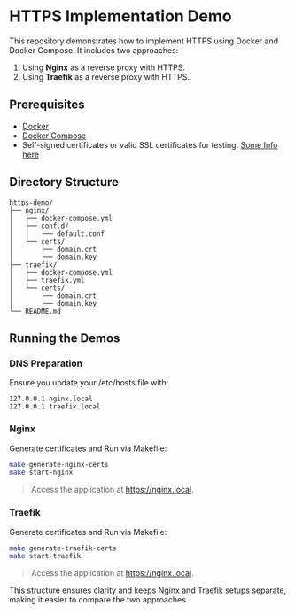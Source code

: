 # HTTPS Implementation Demo

This repository demonstrates how to implement HTTPS using Docker and Docker Compose. It includes two approaches:
1. Using **Nginx** as a reverse proxy with HTTPS.
2. Using **Traefik** as a reverse proxy with HTTPS.

## Prerequisites

- [Docker](https://www.docker.com/)
- [Docker Compose](https://docs.docker.com/compose/)
- Self-signed certificates or valid SSL certificates for testing. [Some Info here](https://devcenter.heroku.com/articles/ssl-certificate-self)

## Directory Structure

```plaintext
https-demo/
├── nginx/
│   ├── docker-compose.yml
│   ├── conf.d/
│   │   └── default.conf
│   └── certs/
│       ├── domain.crt
│       └── domain.key
├── traefik/
│   ├── docker-compose.yml
│   ├── traefik.yml
│   └── certs/
│       ├── domain.crt
│       └── domain.key
└── README.md
```

## Running the Demos
### DNS Preparation

Ensure you update your /etc/hosts file with:

```plaintext
127.0.0.1 nginx.local
127.0.0.1 traefik.local
```

### Nginx

Generate certificates and Run via Makefile:

```bash
make generate-nginx-certs
make start-nginx
```

> Access the application at https://nginx.local.

### Traefik

Generate certificates and Run via Makefile:

```bash
make generate-traefik-certs
make start-traefik
```
> Access the application at https://nginx.local.

This structure ensures clarity and keeps Nginx and Traefik setups separate, making it easier to compare the two approaches.

